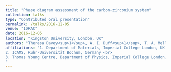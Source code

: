 ```yaml
---
title: "Phase diagram assessment of the carbon-zirconium system"
collection: talks
type: "Contributed oral presentation"
permalink: /talks/2016-12-05
venue: "1DRAC"
date: 2016-12-05
location: "Kingston University, London, UK"
authors: "Theresa Davey<sup>1</sup>, A. I. Duff<sup>1</sup>, T. A. Mellan<sup>1</sup>, S.G. Fries<sup>2</sup>, M.W. Finnis<sup>1,3</sup>"
affiliations: "1. Department of Materials, Imperial College London, UK <br>
2. ICAMS, Ruhr-Universität Bochum, Germany <br>
3. Thomas Young Centre, Department of Physics, Imperial College London, UK
"
---
```






